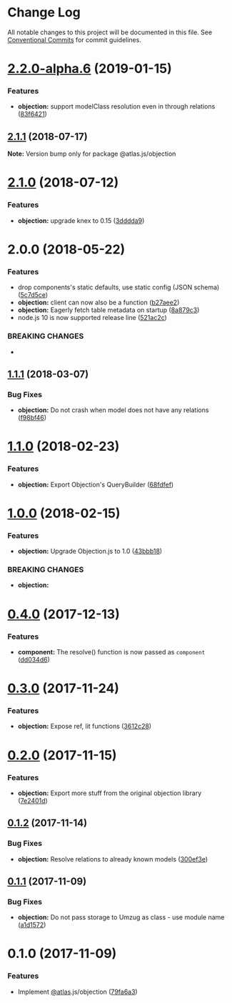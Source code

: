 # Change Log

All notable changes to this project will be documented in this file.
See [Conventional Commits](https://conventionalcommits.org) for commit guidelines.

# [2.2.0-alpha.6](https://github.com/strvcom/atlas.js/compare/@atlas.js/objection@2.2.0-alpha.5...@atlas.js/objection@2.2.0-alpha.6) (2019-01-15)


### Features

* **objection:** support modelClass resolution even in through relations ([83f6421](https://github.com/strvcom/atlas.js/commit/83f6421))





<a name="2.1.1"></a>
## [2.1.1](https://github.com/strvcom/atlas.js/compare/@atlas.js/objection@2.1.0...@atlas.js/objection@2.1.1) (2018-07-17)




**Note:** Version bump only for package @atlas.js/objection

<a name="2.1.0"></a>
# [2.1.0](https://github.com/strvcom/atlas.js/compare/@atlas.js/objection@2.0.0...@atlas.js/objection@2.1.0) (2018-07-12)


### Features

* **objection:** upgrade knex to 0.15 ([3dddda9](https://github.com/strvcom/atlas.js/commit/3dddda9))




<a name="2.0.0"></a>
# 2.0.0 (2018-05-22)


### Features

* drop components's static defaults, use static config (JSON schema) ([5c7d5ce](https://github.com/strvcom/atlas.js/commit/5c7d5ce))
* **objection:** client can now also be a function ([b27aee2](https://github.com/strvcom/atlas.js/commit/b27aee2))
* **objection:** Eagerly fetch table metadata on startup ([8a879c3](https://github.com/strvcom/atlas.js/commit/8a879c3))
* node.js 10 is now supported release line ([521ac2c](https://github.com/strvcom/atlas.js/commit/521ac2c))


### BREAKING CHANGES

* 




<a name="1.1.1"></a>
## [1.1.1](https://github.com/strvcom/atlas.js/compare/@atlas.js/objection@1.1.0...@atlas.js/objection@1.1.1) (2018-03-07)


### Bug Fixes

* **objection:** Do not crash when model does not have any relations ([f98bf46](https://github.com/strvcom/atlas.js/commit/f98bf46))




<a name="1.1.0"></a>
# [1.1.0](https://github.com/strvcom/atlas.js/compare/@atlas.js/objection@1.0.0...@atlas.js/objection@1.1.0) (2018-02-23)


### Features

* **objection:** Export Objection's QueryBuilder ([68fdfef](https://github.com/strvcom/atlas.js/commit/68fdfef))




<a name="1.0.0"></a>
# [1.0.0](https://github.com/strvcom/atlas.js/compare/@atlas.js/objection@0.4.0...@atlas.js/objection@1.0.0) (2018-02-15)


### Features

* **objection:** Upgrade Objection.js to 1.0 ([43bbb18](https://github.com/strvcom/atlas.js/commit/43bbb18))


### BREAKING CHANGES

* **objection:** 




<a name="0.4.0"></a>
# [0.4.0](https://github.com/strvcom/atlas.js/compare/@atlas.js/objection@0.3.1...@atlas.js/objection@0.4.0) (2017-12-13)


### Features

* **component:** The resolve() function is now passed as `component` ([dd034d6](https://github.com/strvcom/atlas.js/commit/dd034d6))




<a name="0.3.0"></a>
# [0.3.0](https://github.com/strvcom/atlas.js/compare/@atlas.js/objection@0.2.0...@atlas.js/objection@0.3.0) (2017-11-24)


### Features

* **objection:** Expose ref, lit functions ([3612c28](https://github.com/strvcom/atlas.js/commit/3612c28))




<a name="0.2.0"></a>
# [0.2.0](https://github.com/strvcom/atlas.js/compare/@atlas.js/objection@0.1.2...@atlas.js/objection@0.2.0) (2017-11-15)


### Features

* **objection:** Export more stuff from the original objection library ([7e2401d](https://github.com/strvcom/atlas.js/commit/7e2401d))




<a name="0.1.2"></a>
## [0.1.2](https://github.com/strvcom/atlas.js/compare/@atlas.js/objection@0.1.1...@atlas.js/objection@0.1.2) (2017-11-14)


### Bug Fixes

* **objection:** Resolve relations to already known models ([300ef3e](https://github.com/strvcom/atlas.js/commit/300ef3e))




<a name="0.1.1"></a>
## [0.1.1](https://github.com/strvcom/atlas.js/compare/@atlas.js/objection@0.1.0...@atlas.js/objection@0.1.1) (2017-11-09)


### Bug Fixes

* **objection:** Do not pass storage to Umzug as class - use module name ([a1d1572](https://github.com/strvcom/atlas.js/commit/a1d1572))




<a name="0.1.0"></a>
# 0.1.0 (2017-11-09)


### Features

* Implement [@atlas](https://github.com/atlas).js/objection ([79fa6a3](https://github.com/strvcom/atlas.js/commit/79fa6a3))
